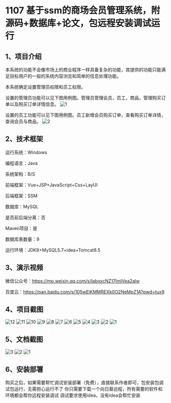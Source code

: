 # 1107 基于ssm的商场会员管理系统，附源码+数据库+论文，包远程安装调试运行


## 1、项目介绍

本系统的功能不会像市场上的商业程序一样具备复杂的功能，其提供的功能只能满足目标用户的一般的系统内容浏览和简单的信息处理功能。

本系统确定设置管理员权限和员工权限。

设置的管理员功能可以见下图用例图。管理员管理会员，员工，商品，管理购买订单以及购买订单详情信息。
![1](https://javabscode.github.io/picx-images-hosting/1107-基于ssm的商场会员管理系统-附源码+数据库+论文-包远程安装调试运行-其他截图/1.webp)

设置的员工功能可以见下图用例图。员工新增会员购买订单，查看购买订单详情，查询会员与商品。
![2](https://javabscode.github.io/picx-images-hosting/1107-基于ssm的商场会员管理系统-附源码+数据库+论文-包远程安装调试运行-其他截图/2.webp)


## 2、技术框架

运行系统：Windows

编程语言：Java

系统架构：B/S

前端框架：Vue+JSP+JavaScript+Css+LayUI

后端框架：SSM

数据库：MySQL

是否前后端分离：否

Maven项目：是

数据库表数量：9

运行环境：JDK8+MySQL5.7+idea+Tomcat8.5

## 3、演示视频

微信公众号：https://mp.weixin.qq.com/s/IaboxcNZ17ImlVea2alw 

百度云：https://pan.baidu.com/s/105wEiKMMREXk0O2NeMpZ1A?pwd=tux9 

## 4、项目截图 

![12](https://javabscode.github.io/picx-images-hosting/1107-基于ssm的商场会员管理系统-附源码+数据库+论文-包远程安装调试运行-运行截图/12.webp)
![11](https://javabscode.github.io/picx-images-hosting/1107-基于ssm的商场会员管理系统-附源码+数据库+论文-包远程安装调试运行-运行截图/11.webp)
![10](https://javabscode.github.io/picx-images-hosting/1107-基于ssm的商场会员管理系统-附源码+数据库+论文-包远程安装调试运行-运行截图/10.webp)
![9](https://javabscode.github.io/picx-images-hosting/1107-基于ssm的商场会员管理系统-附源码+数据库+论文-包远程安装调试运行-运行截图/9.webp)
![8](https://javabscode.github.io/picx-images-hosting/1107-基于ssm的商场会员管理系统-附源码+数据库+论文-包远程安装调试运行-运行截图/8.webp)
![7](https://javabscode.github.io/picx-images-hosting/1107-基于ssm的商场会员管理系统-附源码+数据库+论文-包远程安装调试运行-运行截图/7.webp)
![6](https://javabscode.github.io/picx-images-hosting/1107-基于ssm的商场会员管理系统-附源码+数据库+论文-包远程安装调试运行-运行截图/6.webp)
![5](https://javabscode.github.io/picx-images-hosting/1107-基于ssm的商场会员管理系统-附源码+数据库+论文-包远程安装调试运行-运行截图/5.webp)
![4](https://javabscode.github.io/picx-images-hosting/1107-基于ssm的商场会员管理系统-附源码+数据库+论文-包远程安装调试运行-运行截图/4.webp)
![3](https://javabscode.github.io/picx-images-hosting/1107-基于ssm的商场会员管理系统-附源码+数据库+论文-包远程安装调试运行-运行截图/3.webp)
![2](https://javabscode.github.io/picx-images-hosting/1107-基于ssm的商场会员管理系统-附源码+数据库+论文-包远程安装调试运行-运行截图/2.webp)
![1](https://javabscode.github.io/picx-images-hosting/1107-基于ssm的商场会员管理系统-附源码+数据库+论文-包远程安装调试运行-运行截图/1.webp)











## 5、文档截图
![3](https://javabscode.github.io/picx-images-hosting/1107-基于ssm的商场会员管理系统-附源码+数据库+论文-包远程安装调试运行-文档截图/3.webp)
![2](https://javabscode.github.io/picx-images-hosting/1107-基于ssm的商场会员管理系统-附源码+数据库+论文-包远程安装调试运行-文档截图/2.webp)
![1](https://javabscode.github.io/picx-images-hosting/1107-基于ssm的商场会员管理系统-附源码+数据库+论文-包远程安装调试运行-文档截图/1.webp)



## 6、安装部署

购买之后，如果需要帮忙调试安装部署（免费），直接联系作者即可，包安装包调试包运行，无需担心运行不了
你只需要下载一个向日葵远程，所有需要的软件和环境都会帮你远程安装调试
调试要求使用idea，没有idea会帮忙安装
